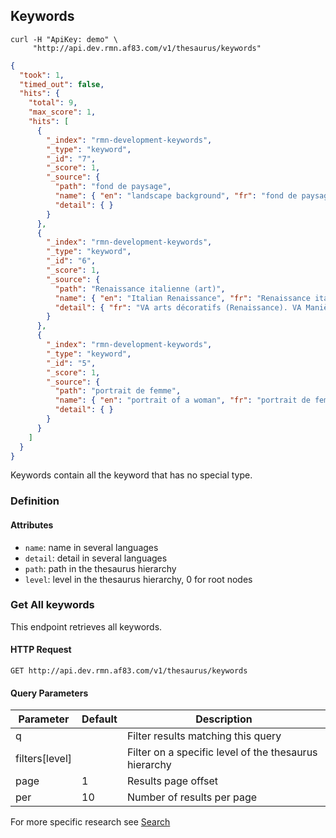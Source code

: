 ## Keywords

```shell
curl -H "ApiKey: demo" \
     "http://api.dev.rmn.af83.com/v1/thesaurus/keywords"
```

```json
{
  "took": 1,
  "timed_out": false,
  "hits": {
    "total": 9,
    "max_score": 1,
    "hits": [
      {
        "_index": "rmn-development-keywords",
        "_type": "keyword",
        "_id": "7",
        "_score": 1,
        "_source": {
          "path": "fond de paysage",
          "name": { "en": "landscape background", "fr": "fond de paysage" },
          "detail": { }
        }
      },
      {
        "_index": "rmn-development-keywords",
        "_type": "keyword",
        "_id": "6",
        "_score": 1,
        "_source": {
          "path": "Renaissance italienne (art)",
          "name": { "en": "Italian Renaissance", "fr": "Renaissance italienne (art)" },
          "detail": { "fr": "VA arts décoratifs (Renaissance). VA Manièrisme (art)" }
        }
      },
      {
        "_index": "rmn-development-keywords",
        "_type": "keyword",
        "_id": "5",
        "_score": 1,
        "_source": {
          "path": "portrait de femme",
          "name": { "en": "portrait of a woman", "fr": "portrait de femme" },
          "detail": { }
        }
      }
    ]
  }
}
```

Keywords contain all the keyword that has no special type.

### Definition

#### Attributes

* `name`: name in several languages
* `detail`: detail in several languages
* `path`: path in the thesaurus hierarchy
* `level`: level in the thesaurus hierarchy, 0 for root nodes

### Get All keywords

This endpoint retrieves all keywords.

#### HTTP Request

`GET http://api.dev.rmn.af83.com/v1/thesaurus/keywords`

#### Query Parameters

Parameter              | Default  | Description
---------              | -------  | -----------
q                      |          | Filter results matching this query
filters[level]         |          | Filter on a specific level of the thesaurus hierarchy
page                   | 1        | Results page offset
per                    | 10       | Number of results per page

For more specific research see [Search](/?shell#search)
